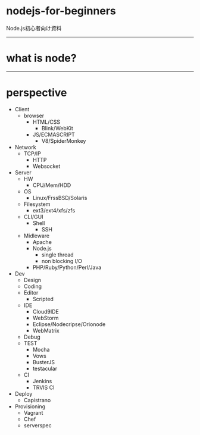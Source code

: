 nodejs-for-beginners
====================

Node.js初心者向け資料

- - -
# what is node?

- - -
# perspective
* Client
    * browser
        * HTML/CSS
            * Blink/WebKit
        * JS/ECMASCRIPT
            * V8/SpiderMonkey
* Network
    * TCP/IP
        * HTTP
        * Websocket
* Server
    * HW
        * CPU/Mem/HDD
    * OS
        * Linux/FrssBSD/Solaris
    * Filesystem
        * ext3/ext4/xfs/zfs
    * CLI/GUI
        * Shell
            * SSH
    * Midleware
        * Apache
        * Node.js
            * single thread
            * non blocking I/O
        * PHP/Ruby/Python/Perl/Java
* Dev
    * Design
    * Coding
    * Editor
        * Scripted
    * IDE
        * Cloud9IDE
        * WebStorm
        * Eclipse/Nodecripse/Orionode
        * WebMatrix
    * Debug
    * TEST
        * Mocha
        * Vows
        * BusterJS
        * testacular
    * CI
        * Jenkins
        * TRVIS CI
* Deploy
    * Capistrano
* Provisioning
    * Vagrant
    * Chef
    * serverspec
